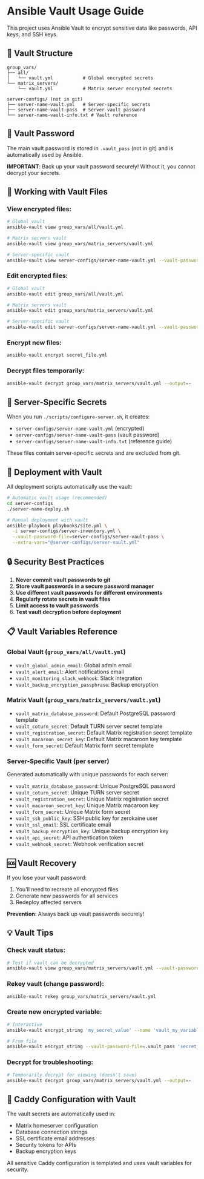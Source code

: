 # Ansible Vault Usage Guide

This project uses Ansible Vault to encrypt sensitive data like passwords, API keys, and SSH keys.

## 🔐 Vault Structure

```
group_vars/
├── all/
│   └── vault.yml           # Global encrypted secrets
└── matrix_servers/
    └── vault.yml           # Matrix server encrypted secrets

server-configs/ (not in git)
├── server-name-vault.yml   # Server-specific secrets
├── server-name-vault-pass  # Server vault password
└── server-name-vault-info.txt # Vault reference
```

## 🔑 Vault Password

The main vault password is stored in `.vault_pass` (not in git) and is automatically used by Ansible.

**IMPORTANT**: Back up your vault password securely! Without it, you cannot decrypt your secrets.

## 📝 Working with Vault Files

### View encrypted files:
```bash
# Global vault
ansible-vault view group_vars/all/vault.yml

# Matrix servers vault
ansible-vault view group_vars/matrix_servers/vault.yml

# Server-specific vault
ansible-vault view server-configs/server-name-vault.yml --vault-password-file=server-configs/server-name-vault-pass
```

### Edit encrypted files:
```bash
# Global vault
ansible-vault edit group_vars/all/vault.yml

# Matrix servers vault
ansible-vault edit group_vars/matrix_servers/vault.yml

# Server-specific vault
ansible-vault edit server-configs/server-name-vault.yml --vault-password-file=server-configs/server-name-vault-pass
```

### Encrypt new files:
```bash
ansible-vault encrypt secret_file.yml
```

### Decrypt files temporarily:
```bash
ansible-vault decrypt group_vars/matrix_servers/vault.yml --output=-
```

## 🔧 Server-Specific Secrets

When you run `./scripts/configure-server.sh`, it creates:
- `server-configs/server-name-vault.yml` (encrypted)
- `server-configs/server-name-vault-pass` (vault password)
- `server-configs/server-name-vault-info.txt` (reference guide)

These files contain server-specific secrets and are excluded from git.

## 🚀 Deployment with Vault

All deployment scripts automatically use the vault:

```bash
# Automatic vault usage (recommended)
cd server-configs
./server-name-deploy.sh

# Manual deployment with vault
ansible-playbook playbooks/site.yml \
  -i server-configs/server-inventory.yml \
  --vault-password-file=server-configs/server-vault-pass \
  --extra-vars="@server-configs/server-vault.yml"
```

## 🔒 Security Best Practices

1. **Never commit vault passwords to git**
2. **Store vault passwords in a secure password manager**
3. **Use different vault passwords for different environments**
4. **Regularly rotate secrets in vault files**
5. **Limit access to vault passwords**
6. **Test vault decryption before deployment**

## 📋 Vault Variables Reference

### Global Vault (`group_vars/all/vault.yml`)
- `vault_global_admin_email`: Global admin email
- `vault_alert_email`: Alert notifications email
- `vault_monitoring_slack_webhook`: Slack integration
- `vault_backup_encryption_passphrase`: Backup encryption

### Matrix Vault (`group_vars/matrix_servers/vault.yml`)
- `vault_matrix_database_password`: Default PostgreSQL password template
- `vault_coturn_secret`: Default TURN server secret template
- `vault_registration_secret`: Default Matrix registration secret template
- `vault_macaroon_secret_key`: Default Matrix macaroon key template
- `vault_form_secret`: Default Matrix form secret template

### Server-Specific Vault (per server)
Generated automatically with unique passwords for each server:
- `vault_matrix_database_password`: Unique PostgreSQL password
- `vault_coturn_secret`: Unique TURN server secret
- `vault_registration_secret`: Unique Matrix registration secret
- `vault_macaroon_secret_key`: Unique Matrix macaroon key
- `vault_form_secret`: Unique Matrix form secret
- `vault_ssh_public_key`: SSH public key for zerokaine user
- `vault_ssl_email`: SSL certificate email
- `vault_backup_encryption_key`: Unique backup encryption key
- `vault_api_secret`: API authentication token
- `vault_webhook_secret`: Webhook verification secret

## 🆘 Vault Recovery

If you lose your vault password:
1. You'll need to recreate all encrypted files
2. Generate new passwords for all services
3. Redeploy affected servers

**Prevention**: Always back up vault passwords securely!

## 💡 Vault Tips

### Check vault status:
```bash
# Test if vault can be decrypted
ansible-vault view group_vars/matrix_servers/vault.yml --vault-password-file=.vault_pass | head -5
```

### Rekey vault (change password):
```bash
ansible-vault rekey group_vars/matrix_servers/vault.yml
```

### Create new encrypted variable:
```bash
# Interactive
ansible-vault encrypt_string 'my_secret_value' --name 'vault_my_variable'

# From file
ansible-vault encrypt_string --vault-password-file=.vault_pass 'secret_value' --name 'vault_variable'
```

### Decrypt for troubleshooting:
```bash
# Temporarily decrypt for viewing (doesn't save)
ansible-vault decrypt group_vars/matrix_servers/vault.yml --output=-
```

## 🎯 Caddy Configuration with Vault

The vault secrets are automatically used in:
- Matrix homeserver configuration
- Database connection strings
- SSL certificate email addresses
- Security tokens for APIs
- Backup encryption keys

All sensitive Caddy configuration is templated and uses vault variables for security.